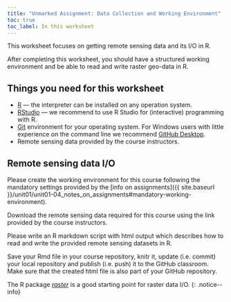 ```yaml
---
title: "Unmarked Assignment: Data Collection and Working Environment"
toc: true
toc_label: In this worksheet
---
```


This worksheet focuses on getting remote sensing data and its I/O in R.

After completing this worksheet, you should have a structured working environment and be able to read and write raster geo-data in R.

## Things you need for this worksheet
  * [R](https://cran.r-project.org/) — the interpreter can be installed on any operation system.
  * [RStudio](https://www.rstudio.com/) — we recommend to use R Studio for (interactive) programming with R.
  * [Git](https://git-scm.com/downloads) environment for your operating system. For Windows users with little experience on the command line we recommend [GitHub Desktop](https://desktop.github.com/).
  * Remote sensing data provided by the course instructors.

## Remote sensing data I/O
Please create the working environment for this course following the mandatory settings provided by the [info on assignments]({{ site.baseurl }}/unit01/unit01-04_notes_on_assignments#mandatory-working-environment).

Download the remote sensing data required for this course using the link provided by the course instructors. 

Please write an R markdown script with html output which describes how to read and write the provided remote sensing datasets in R. 

Save your Rmd file in your course repository, knitr it, update (i.e. commit) your local repository and publish (i.e. push) it to the GitHub classroom. Make sure that the created html file is also part of your GitHub repository.

The R package [*raster*](https://cran.r-project.org/web/packages/raster/index.html) is a good starting point for raster data I/O.
{: .notice--info}
